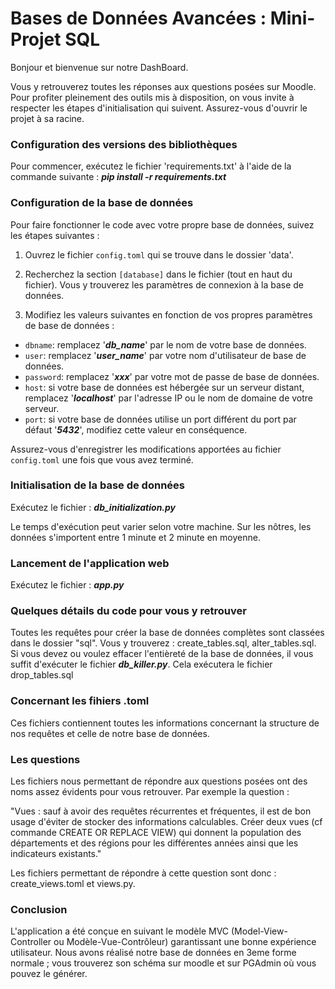 # Bases de Données Avancées : Mini-Projet SQL

Bonjour et bienvenue sur notre DashBoard.

Vous y retrouverez toutes les réponses aux questions posées sur Moodle.
Pour profiter pleinement des outils mis à disposition, on vous invite à respecter les étapes d'initialisation qui suivent.
Assurez-vous d'ouvrir le projet à sa racine.

### Configuration des versions des bibliothèques

Pour commencer, 
exécutez le fichier 'requirements.txt' à l'aide de la commande suivante : ***pip install -r requirements.txt***

### Configuration de la base de données

Pour faire fonctionner le code avec votre propre base de données, suivez les étapes suivantes :

1. Ouvrez le fichier `config.toml` qui se trouve dans le dossier 'data'.

2. Recherchez la section  `[database]` dans le fichier (tout en haut du fichier). Vous y trouverez les paramètres de connexion à la base de données.

3. Modifiez les valeurs suivantes en fonction de vos propres paramètres de base de données :
- `dbname`: remplacez '***db_name***' par le nom de votre base de données.
- `user`: remplacez '***user_name***' par votre nom d'utilisateur de base de données.
- `password`: remplacez '***xxx***' par votre mot de passe de base de données.
- `host`: si votre base de données est hébergée sur un serveur distant, remplacez '***localhost***' par l'adresse IP ou le nom de domaine de votre serveur.
- `port`: si votre base de données utilise un port différent du port par défaut '***5432***', modifiez cette valeur en conséquence.

Assurez-vous d'enregistrer les modifications apportées au fichier `config.toml` une fois que vous avez terminé.

### Initialisation de la base de données

Exécutez le fichier : ***db_initialization.py***

Le temps d'exécution peut varier selon votre machine. Sur les nôtres, les données s'importent entre 1 minute et 2 minute en moyenne.

### Lancement de l'application web

Exécutez le fichier : ***app.py***

### Quelques détails du code pour vous y retrouver

Toutes les requêtes pour créer la base de données complètes sont classées dans le dossier "sql". 
Vous y trouverez : create_tables.sql, alter_tables.sql.
Si vous devez ou voulez effacer l'entièreté de la base de données, il vous suffit d'exécuter le fichier ***db_killer.py***.
Cela exécutera le fichier drop_tables.sql

### Concernant les fihiers .toml

Ces fichiers contiennent toutes les informations concernant la structure de nos requêtes et celle de notre base de données.

### Les questions

Les fichiers nous permettant de répondre aux questions posées ont des noms assez évidents pour vous retrouver.
Par exemple la question :

"Vues : sauf à avoir des requêtes récurrentes et fréquentes, il est de bon usage d'éviter de stocker des informations calculables. Créer deux vues (cf commande CREATE OR REPLACE VIEW) qui donnent la population des départements et des régions pour les différentes années ainsi que les indicateurs existants."

Les fichiers permettant de répondre à cette question sont donc : create_views.toml et views.py.

### Conclusion

L'application a été conçue en suivant le modèle MVC (Model-View-Controller ou Modèle-Vue-Contrôleur) garantissant une bonne expérience utilisateur.
Nous avons réalisé notre base de données en 3eme forme normale ; vous trouverez son schéma sur moodle et sur PGAdmin où vous pouvez le générer.
